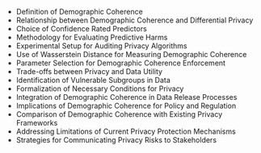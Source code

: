- Definition of Demographic Coherence
- Relationship between Demographic Coherence and Differential Privacy
- Choice of Confidence Rated Predictors
- Methodology for Evaluating Predictive Harms
- Experimental Setup for Auditing Privacy Algorithms
- Use of Wasserstein Distance for Measuring Demographic Coherence
- Parameter Selection for Demographic Coherence Enforcement
- Trade-offs between Privacy and Data Utility
- Identification of Vulnerable Subgroups in Data
- Formalization of Necessary Conditions for Privacy
- Integration of Demographic Coherence in Data Release Processes
- Implications of Demographic Coherence for Policy and Regulation
- Comparison of Demographic Coherence with Existing Privacy Frameworks
- Addressing Limitations of Current Privacy Protection Mechanisms
- Strategies for Communicating Privacy Risks to Stakeholders
